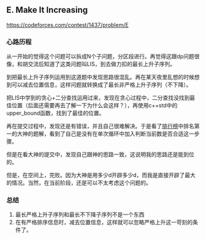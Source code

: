 ## E. Make It Increasing

https://codeforces.com/contest/1437/problem/E

### 心路历程
从一开始的觉得这个问题可以拆成N个子问题，分区段进行。再觉得这跟dp问题很像，和胡交流后知道了这类问题叫LIS，到去做力扣的最长上升子序列。

到把最长上升子序列运用到这道题中发现思路很混乱。再在某天夜里乱想的时候想到可以减去位置信息，这样问题就转换成了最长非严格上升子序列（不下降）。

把LIS中学到的贪心+二分查找运用过来，发现在贪心过程中，二分查找没找到最佳位置（后面还需要再去了解一下为什么会这样？），再使用c++std中的upper_bound函数，找到了最佳的位置。

再在提交过程中，发现还是有错误，并且自己很难解决。于是看了[排行榜](https://codeforces.com/contest/1437/standings)中排名第一的大神的题解，看到了自己是没有在单次循环中加入判断当前数是否合适这一步骤。

但是在看大神的提交中，发现自己跟神的思路一致，这说明我的思路还是能到位的。

但是，在空间上，完败。因为大神是用多少d开辟多少d，而我是直接开辟了最大的情况。当然，在当前阶段，还是可以不太考虑这个问题的。

### 总结
1. 最长严格上升子序列和最长不下降子序列不是一个东西
2. 在有严格排序信息时，减去位置信息，这样就可以忽略严格上升这一苛刻的条件了。